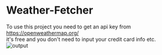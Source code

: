 # Weather-Fetcher
To use this project you need to get an api key from https://openweathermap.org/ <br>
it's free and you don't need to input your credit card info etc. <br>
![output](./Weather-Fetcher/output.png)

